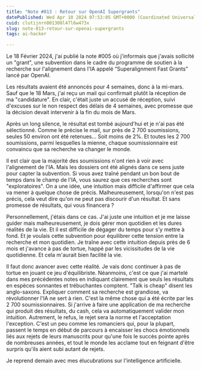 ```yaml
---
title: "Note #013 : Retour sur OpenAI Supergrants"
datePublished: Wed Apr 10 2024 07:53:05 GMT+0000 (Coordinated Universal Time)
cuid: clutijnrn001308l47l6w473x
slug: note-013-retour-sur-openai-supergrants
tags: ai-hacker

---
```


Le 18 Février 2024, j'ai publié la note #005 où j'informais que j'avais sollicité un "grant", une subvention dans le cadre du programme de soutien à la recherche sur l'alignement dans l'IA appelé “Superalignment Fast Grants” lancé par OpenAI.

Les résultats avaient été annoncés pour 4 semaines, donc à la mi-mars. Sauf que le 18 Mars, j'ai reçu un mail qui confirmait plutôt la réception de ma "candidature". En clair, c'était juste un accusé de réception, suivi d'excuses sur le non respect des délais de 4 semaines, avec promesse que la décision devait intervenir à la fin du mois de Mars.

Après un long silence, le résultat est tombé aujourd'hui et je n'ai pas été sélectionné. Comme le précise le mail, sur près de 2 700 soumissions, seules 50 environ ont été retenues... Soit moins de 2%. Et toutes les 2 700 soumissions, parmi lesquelles la mienne, chaque soumissionnaire est convaincu que sa recherche va changer le monde.

Il est clair que la majorité des soumissions n'ont rien à voir avec l'alignement de l'IA. Mais les dossiers ont été alignés dans ce sens juste pour capter la subvention. Si vous avez traîné pendant un bon bout de temps dans le champ de l'IA, vous saurez que ces recherches sont "exploratoires". On a une idée, une intuition mais difficile d'affirmer que cela va mener à quelque chose de précis. Malheureusement, lorsqu'on n'est pas précis, cela veut dire qu'on ne peut pas discourir d'un résultat. Et sans promesse de résultats, qui vous financera ?

Personnellement, j'étais dans ce cas. J'ai juste une intuition et je me laisse guider mais malheureusement, je dois gérer mon quotidien et les dures réalités de la vie. Et il est difficile de dégager du temps pour s'y mettre à fond. Et je voulais cette subvention pour équilibrer cette tension entre la recherche et mon quotidien. Je traîne avec cette intuition depuis près de 6 mois et j'avance à pas de tortue, happé par les vicissitudes de la vie quotidienne. Et cela m'aurait bien facilité la vie.

Il faut donc avancer avec cette réalité. Je vais donc continuer à pas de tortue en jouant ce jeu d'équilibriste. Néanmoins, c'est ce que j'ai martelé dans mes précédentes notes en indiquant clairement que seuls les résultats en espèces sonnantes et trébuchantes comptent. "Talk is cheap" disent les anglo-saxons. Expliquer comment sa recherche est grandiose, va révolutionner l'IA ne sert à rien. C'est la même chose qui a été écrite par les 2 700 soumissionnaires. Si j'arrive à faire une application de ma recherche qui produit des résultats, du cash, cela va automatiquement valider mon intuition. Autrement, le refus, le rejet sera la norme et l'acceptation l'exception. C'est un peu comme les romanciers qui, pour la plupart, passent le temps en début de parcours à encaisser les chocs émotionnels liés aux rejets de leurs manuscrits pour qu'une fois le succès pointe après de nombreuses années, et tout le monde les acclame tout en feignant d'être surpris qu'ils aient subi autant de rejets.

Je reprend demain avec mes élucubrations sur l'intelligence artificielle.